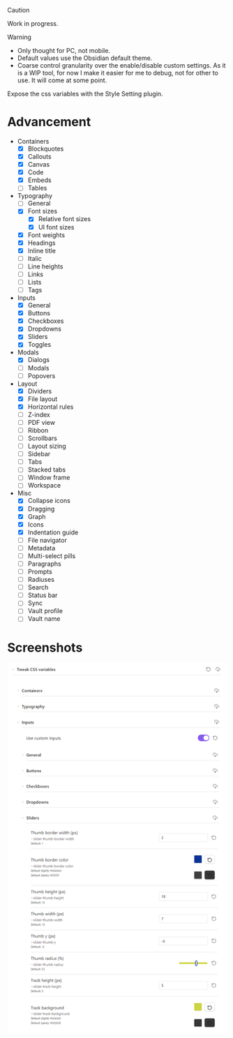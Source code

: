 > [!CAUTION]
> Work in progress.

> [!WARNING]
> - Only thought for PC, not mobile.
> - Default values use the Obsidian default theme.
> - Coarse control granularity over the enable/disable custom settings. As it is a WIP tool, for now I make it easier for me to debug, not for other to use. It will come at some point.

Expose the css variables with the Style Setting plugin.

# Advancement

- Containers
  - [x] Blockquotes
  - [x] Callouts
  - [x] Canvas
  - [x] Code
  - [x] Embeds
  - [ ] Tables
- Typography
  - [ ] General
  - [x] Font sizes
    - [x] Relative font sizes
    - [x] UI font sizes
  - [x] Font weights
  - [x] Headings
  - [x] Inline title
  - [ ] Italic
  - [ ] Line heights
  - [ ] Links
  - [ ] Lists
  - [ ] Tags
- Inputs
  - [x] General
  - [x] Buttons
  - [x] Checkboxes
  - [x] Dropdowns
  - [x] Sliders
  - [x] Toggles
- Modals
  - [x] Dialogs
  - [ ] Modals
  - [ ] Popovers
- Layout
  - [x] Dividers
  - [x] File layout
  - [x] Horizontal rules
  - [ ] Z-index
  - [ ] PDF view
  - [ ] Ribbon
  - [ ] Scrollbars
  - [ ] Layout sizing
  - [ ] Sidebar
  - [ ] Tabs
  - [ ] Stacked tabs
  - [ ] Window frame
  - [ ] Workspace
- Misc
  - [x] Collapse icons
  - [x] Dragging
  - [x] Graph
  - [x] Icons
  - [x] Indentation guide
  - [ ] File navigator
  - [ ] Metadata
  - [ ] Multi-select pills
  - [ ] Paragraphs
  - [ ] Prompts
  - [ ] Radiuses
  - [ ] Search
  - [ ] Status bar
  - [ ] Sync
  - [ ] Vault profile
  - [ ] Vault name

# Screenshots

![settings](screenshots/settings.png)